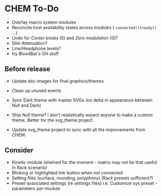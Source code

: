 # CHEM To-Do

- Overlay macro system modules
- Reconcile host availability states across modules ( `connected()`/`ready()` ...)
- Undo for _Center knobs_ (5) and _Zero modulation_ (0)?
- Slim Attenuation?
- Line/Headphone levels?
- try BloodBat's GH stuff

## Before release

- Update doc images for final graphics/themes

- Clean up unused events

- Sync Dark theme with master SVGs (no delta in appearance between Null and Dark)

- Ship Null theme? I don't realistically expect anyone to make a custom theme.
  Better for the svg_theme project.

- Update svg_theme project to sync with all the improvements from CHEM.

## Consider

- Kinetic module (shelved for the moment - matrix may not be that useful in Rack scenario)
- Blinking or highlighted link button when not connected
- Setting files (surface, rounding, polyphony) (Rack presets sufficient?)
- Preset-associated settings (re settings files) i.e. Customize sys preset - parameters per-module
